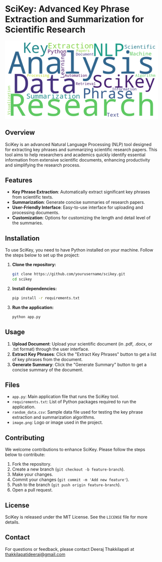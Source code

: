 
# SciKey: Advanced Key Phrase Extraction and Summarization for Scientific Research

![SciKey Logo](logo.png)

## Overview

SciKey is an advanced Natural Language Processing (NLP) tool designed for extracting key phrases and summarizing scientific research papers. This tool aims to help researchers and academics quickly identify essential information from extensive scientific documents, enhancing productivity and simplifying the research process.

## Features

- **Key Phrase Extraction**: Automatically extract significant key phrases from scientific texts.
- **Summarization**: Generate concise summaries of research papers.
- **User-Friendly Interface**: Easy-to-use interface for uploading and processing documents.
- **Customization**: Options for customizing the length and detail level of the summaries.

## Installation

To use SciKey, you need to have Python installed on your machine. Follow the steps below to set up the project:

1. **Clone the repository:**
    ```sh
    git clone https://github.com/yourusername/scikey.git
    cd scikey
    ```

2. **Install dependencies:**
    ```sh
    pip install -r requirements.txt
    ```

3. **Run the application:**
    ```sh
    python app.py
    ```

## Usage

1. **Upload Document**: Upload your scientific document (in .pdf, .docx, or .txt format) through the user interface.
2. **Extract Key Phrases**: Click the "Extract Key Phrases" button to get a list of key phrases from the document.
3. **Generate Summary**: Click the "Generate Summary" button to get a concise summary of the document.

## Files

- `app.py`: Main application file that runs the SciKey tool.
- `requirements.txt`: List of Python packages required to run the application.
- `random_data.csv`: Sample data file used for testing the key phrase extraction and summarization algorithms.
- `image.png`: Logo or image used in the project.

## Contributing

We welcome contributions to enhance SciKey. Please follow the steps below to contribute:

1. Fork the repository.
2. Create a new branch (`git checkout -b feature-branch`).
3. Make your changes.
4. Commit your changes (`git commit -m 'Add new feature'`).
5. Push to the branch (`git push origin feature-branch`).
6. Open a pull request.

## License

SciKey is released under the MIT License. See the `LICENSE` file for more details.

## Contact

For questions or feedback, please contact Deeraj Thakkilapati at thakkilapatideeraj@gmail.com


